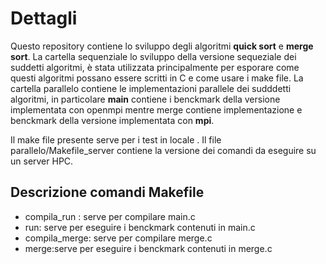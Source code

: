# Dettagli 
Questo repository contiene lo sviluppo degli algoritmi **quick sort** e **merge sort**.
La cartella sequenziale lo sviluppo della versione sequeziale dei suddetti algoritmi, è stata utilizzata principalmente per esporare come questi algoritmi possano essere scritti in C 
e come usare i make file.
La cartella parallelo contiene le implementazioni parallele dei sudddetti algoritmi, in particolare 
**main** contiene i benckmark della versione implementata con openmpi mentre merge contiene implementazione e benckmark della versione implementata con **mpi**.

Il make file presente serve per i test in locale .
Il file parallelo/Makefile_server contiene la versione dei comandi da eseguire su un server HPC.

## Descrizione comandi Makefile 
- compila_run : serve per compilare main.c 
- run: serve per eseguire i benckmark contenuti in main.c 
- compila_merge: serve per compilare merge.c 
- merge:serve per eseguire i benckmark contenuti in merge.c

